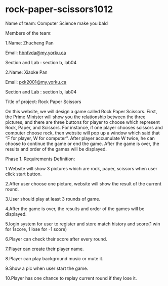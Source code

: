 # rock-paper-scissors1012
Name of team: Computer Science make you bald


Members of the team: 

1.Name: Zhucheng Pan

Email: hbnfvda@my.yorku.ca

Section and Lab : section b, lab04

2.Name: Xiaoke Pan

Email: pxk2001@my.yorku.ca

Section and Lab : section b, lab04


Title of project: Rock Paper Scissors
  
  On this website, we will design a game called Rock Paper Scissors. First, the Prime Minister will show you the relationship between the three pictures, and there are three buttons for player to choose which represent Rock, Paper, and Scissors. For instance, if one player chooses scissors and computer choose rock, then website will pop up a window which said that “F for player, W for computer”. After player accumulate W twice, he can choose to continue the game or end the game. After the game is over, the results and order of the games will be displayed.

Phase 1. Requirements Definition:

1.Website will show 3 pictures which are rock, paper, scissors when user click start button.

2.After user choose one picture, website will show the result of the current round.

3.User should play at least 3 rounds of game.

4.After the game is over, the results and order of the games will be displayed.

5.login system for user to register and store match history and score(1 win for 1score, 1 lose for -1 score)

6.Player can check their score after every round.

7.Player can create their player name.

8.Player can  play background music or mute it.

9.Show a pic when user start the game.

10.Player has one chance to replay current round if they lose it.
